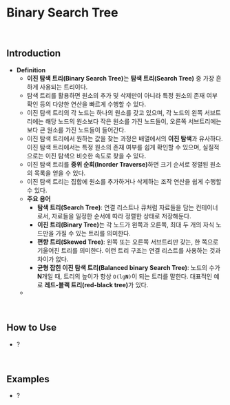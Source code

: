 # Binary Search Tree

<br>

## Introduction
- <b>Definition</b>
  - <b>이진 탐색 트리(Binary Search Tree)</b>는 <b>탐색 트리(Search Tree)</b> 중 가장 흔하게 사용되는 트리이다.
  - 탐색 트리를 활용하면 원소의 추가 및 삭제만이 아니라 특정 원소의 존재 여부 확인 등의 다양한 연산을 빠르게 수행할 수 있다.
  - 이진 탐색 트리의 각 노드는 하나의 원소를 갖고 있으며, 각 노드의 왼쪽 서브트리에는 해당 노드의 원소보다 작은 원소를 가진 노드들이, 오른쪽 서브트리에는 보다 큰 원소를 가진 노드들이 들어간다.
  - 이진 탐색 트리에서 원하는 값을 찾는 과정은 배열에서의 <b>이진 탐색</b>과 유사하다. 이진 탐색 트리에서는 특정 원소의 존재 여부를 쉽게 확인할 수 있으며, 실질적으로는 이진 탐색으 비슷한 속도로 찾을 수 있다.
  - 이진 탐색 트리를 <b>중위 순회(Inorder Traverse)</b>하면 크기 순서로 정렬된 원소의 목록을 얻을 수 있다.
  - 이진 탐색 트리는 집합에 원소를 추가하거나 삭제하는 조작 연산을 쉽게 수행할 수 있다.
  - <b>주요 용어</b>
    - <b>탐색 트리(Search Tree)</b>: 연결 리스트나 큐처럼 자료들을 담는 컨테이너로서, 자료들을 일정한 순서에 따라 정렬한 상태로 저장해둔다.
    - <b>이진 트리(Binary Tree)</b>는 각 노드가 왼쪽과 오른쪽, 최대 두 개의 자식 노드만을 가질 수 있는 트리를 의미한다.   
    - <b>편향 트리(Skewed Tree)</b>: 왼쪽 또는 오른쪽 서브트리만 갖는, 한 쪽으로 기울어진 트리를 의미한다. 이런 트리 구조는 연결 리스트를 사용하는 것과 차이가 없다.   
    - <b>균형 잡힌 이진 탐색 트리(Balanced binary Search Tree)</b>: 노드의 수가 <b>N</b>개일 때, 트리의 높이가 항상 <code>O(lg<b>N</b>)</code>이 되는 트리를 말한다. 대표적인 예로 <b>레드-블랙 트리(red-black tree)</b>가 있다.
  - 
<br>

## How to Use
- ?

<br>

## Examples
- ?
